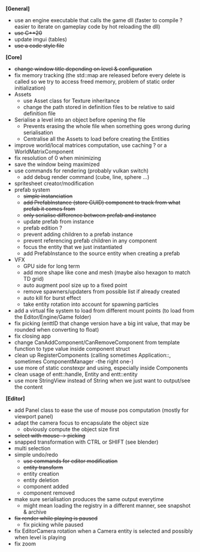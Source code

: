 
**[General]**
- use an engine executable that calls the game dll (faster to compile ? easier to iterate on gameplay code by hot reloading the dll)
- ~~use C++20~~
- update imgui (tables)
- ~~use a code style file~~


**[Core]**

- ~~change window title depending on level & configuration~~
- fix memory tracking (the std::map are released before every delete is called so we try to access freed memory, problem of static order initialization)
- Assets
	- use Asset class for Texture inheritance
	- change the path stored in definition files to be relative to said definition file
- Serialise a level into an object before opening the file
	- Prevents erasing the whole file when something goes wrong during serialisation 
	- Centralise all the Assets to load before creating the Entities
- improve world/local matrices computation, use caching ? or a WorldMatrixComponent
- fix resolution of 0 when minimizing
- save the window being maximized
- use commands for rendering (probably vulkan switch)
	- add debug render command (cube, line, sphere ...)
- spritesheet creator/modification
- prefab system
	- ~~simple instanciation~~
	- ~~add PrefabInstance (store GUID) component to track from what prefab it comes from~~
	- ~~only serialise difference between prefab and instance~~
	- update prefab from instance
	- prefab edition ?
	- prevent adding children to a prefab instance
	- prevent referencing prefab children in any component
	- focus the entity that we just instantiated
	- add PrefabInstance to the source entity when creating a prefab
- VFX
	- GPU side for long term
	- add more shape like cone and mesh (maybe also hexagon to match TD grid)
	- auto augment pool size up to a fixed point
	- remove spawners/updaters from possible list if already created
	- auto kill for burst effect
	- take entity rotation into account for spawning particles
- add a virtual file system to load from different mount points (to load from the Editor/Engine/Game folder)
- fix picking (enttID that change version have a big int value, that may be rounded when converting to float)
- fix closing app
- change CanAddComponent/CanRemoveComponent from template function to type value inside component struct
- clean up RegisterComponents (calling sometimes Application::, sometimes ComponentManager -the right one-)
- use more of static constexpr and using, especially inside Components
- clean usage of entt::handle, Entity and entt::entity
- use more StringView instead of String when we just want to output/see the content


**[Editor]**

- add Panel class to ease the use of mouse pos computation (mostly for viewport panel)
- adapt the camera focus to encapsulate the object size
	- obviously compute the object size first
- ~~select with mouse -> picking~~
- snapped transformation with CTRL or SHIFT (see blender)
- multi selection
- simple undo/redo
	- ~~use commands for editor modification~~
	- ~~entity transform~~
	- entity creation
	- entity deletion
	- component added
	- component removed
- make sure serialisation produces the same output everytime
	- might mean loading the registry in a different manner, see snapshot & archive
- ~~fix render while playing is paused~~
	- fix picking while paused
- fix EditorCamera rotation when a Camera entity is selected and possibly when level is playing
- fix zoom